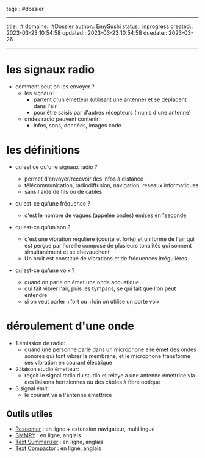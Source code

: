 
tags : #dossier


---

title:: #
domaine:: #Dossier
author:: EmySushi
status:: inprogress
created:: 2023-03-23 10:54:58
updated:: 2023-03-23 10:54:58
duedate:: 2023-03-26


---

# les signaux radio 

- comment peut on les envoyer ?
	- les signaux:
		-  partent d'un émetteur (utilisant une antenne) et se déplacent dans l'air
		-  pour être saisis par d'autres récepteurs (munis d'une antenne)
	- ondes radio peuvent contenir:
		- infos, sons, données, images codé

# les définitions
- qu'est ce qu'une signaux radio ?
	- permet d'envoyer/recevoir des infos à distance
	- télécommunication, radiodiffusion, navigation, réseaux informatiques
	- sans l'aide de fils ou de câbles

- qu'est-ce qu'une fréquence ?
	- c'est le nombre de vagues (appelée ondes) émises en 1seconde

- qu'est-ce qu'un son ?
	- c'est une vibration régulière (courte et forte) et uniforme de l'air qui est perçue par l'oreille composé de plusieurs tonalités qui sonnent simultanément et se chevauchent
	- Un bruit est constitué de vibrations et de fréquences irrégulières.

- qu'est-ce qu'une voix ?
	- quand on parle on émet une onde acoustique 
	- qui fait vibrer l'air, puis les tympans, se qui fait que l'on peut entendre
	- si on veut parler +fort ou +loin on utilise un porte voix

# déroulement d'une onde

- 1.émission de radio:
	- quand une personne parle dans un microphone elle émet des ondes sonores qui font vibrer la membrane, et le microphone transforme ses vibration en courant électrique
- 2.liaison studio émetteur:
	- reçoit le signal radio du studio et relaye à une antenne émettrice via des liaisons hertziennes ou des câbles à fibre optique
- 3.signal émit:
	- le courant va à l'antenne émettrice 

## Outils utiles

-   [Resoomer](https://resoomer.com/fr) : en ligne + extension navigateur, multilingue
-   [SMMRY](https://smmry.com/) : en ligne, anglais
-   [Text Summarizer](http://textsummarization.net/text-summarizer) : en ligne, anglais
-   [Text Compactor](https://www.textcompactor.com/) : en ligne, anglais